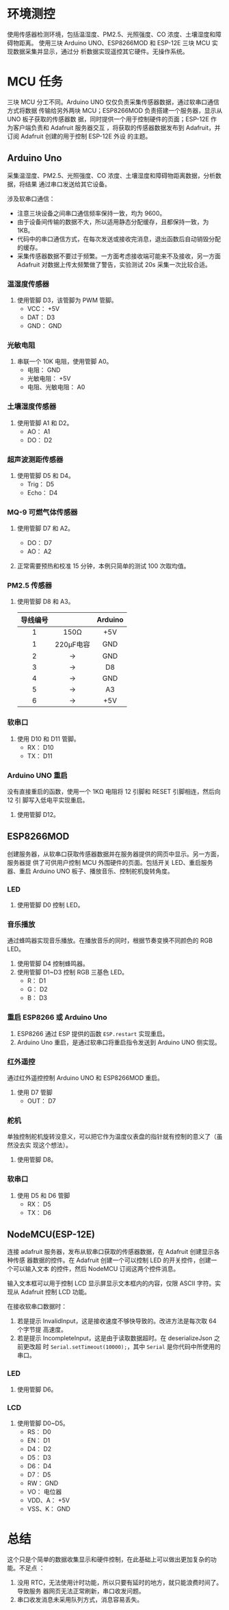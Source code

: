 # 环境测控

使用传感器检测环境，包括温湿度、PM2.5、光照强度、CO 浓度、土壤湿度和障碍物距离。
使用三块 Arduino UNO、ESP8266MOD 和 ESP-12E 三块 MCU 实现数据采集并显示，通过分
析数据实现遥控其它硬件。无操作系统。

# MCU 任务

三块 MCU 分工不同。Arduino UNO 仅仅负责采集传感器数据，通过软串口通信方式将数据
传输给另外两块 MCU；ESP8266MOD 负责搭建一个服务器，显示从 UNO 板子获取的传感器数
据，同时提供一个用于控制硬件的页面；ESP-12E 作为客户端负责和 Adafruit 服务器交互
，将获取的传感器数据发布到 Adafruit，并订阅 Adafruit 创建的用于控制 ESP-12E 外设
的主题。

## Arduino Uno

采集温湿度、PM2.5、光照强度、CO 浓度、土壤湿度和障碍物距离数据，分析数据，将结果
通过串口发送给其它设备。

涉及软串口通信：
- 注意三块设备之间串口通信频率保持一致，均为 9600。
- 由于设备间传输的数据不大，所以适用静态分配缓存，且都保持一致，为 1KB。
- 代码中的串口通信方式，在每次发送或接收完消息，退出函数后自动销毁分配的缓存。
- 采集传感器数据不要过于频繁。一方面考虑接收端可能来不及接收，另一方面 Adafruit
  对数据上传太频繁做了警告，实验测试 20s 采集一次比较合适。

### 温湿度传感器

1. 使用管脚 D3，该管脚为 PWM 管脚。
    - VCC： +5V
    - DAT： D3
    - GND： GND

### 光敏电阻

1. 串联一个 10K 电阻，使用管脚 A0。
    - 电阻： GND
    - 光敏电阻： +5V
    - 电阻、光敏电阻： A0

### 土壤湿度传感器

1. 使用管脚 A1 和 D2。
    - AO： A1
    - DO： D2

### 超声波测距传感器

1. 使用管脚 D5 和 D4。
    - Trig： D5
    - Echo： D4

### MQ-9 可燃气体传感器

1. 使用管脚 D7 和 A2。
    - DO： D7
    - AO： A2

2. 正常需要预热和校准 15 分钟，本例只简单的测试 100 次取均值。

### PM2.5 传感器

1. 使用管脚 D8 和 A3。

    | 导线编号 |            | Arduino |
    |   :-:    |    :-:     |   :-:   |
    |    1     |   150Ω    |   +5V   |
    |    1     | 220μF电容 |   GND   |
    |    2     |     ->     |   GND   |
    |    3     |     ->     |   D8    |
    |    4     |     ->     |   GND   |
    |    5     |     ->     |   A3    |
    |    6     |     ->     |   +5V   |

### 软串口

1. 使用 D10 和 D11 管脚。
    - RX： D10
    - TX： D11

### Arduino UNO 重启

没有直接重启的函数，使用一个 1KΩ 电阻将 12 引脚和 RESET 引脚相连，然后向 12 引
脚写入低电平实现重启。

1. 使用管脚 D12。


## ESP8266MOD

创建服务器，从软串口获取传感器数据并在服务器提供的网页中显示。另一方面，服务器提
供了可供用户控制 MCU 外围硬件的页面。包括开关 LED、重启服务器、重启 Arduino UNO
板子、播放音乐、控制舵机旋转角度。

### LED

1. 使用管脚 D0 控制 LED。

### 音乐播放

通过蜂鸣器实现音乐播放。在播放音乐的同时，根据节奏变换不同颜色的 RGB LED。

1. 使用管脚 D4 控制蜂鸣器。
2. 使用管脚 D1~D3 控制 RGB 三基色 LED。
    - R： D1
    - G： D2
    - B： D3

### 重启 ESP8266 或 Arduino Uno

1. ESP8266 通过 ESP 提供的函数 `ESP.restart` 实现重启。
2. Arduino Uno 重启，是通过软串口将重启指令发送到 Arduino UNO 侧实现。

### 红外遥控

通过红外遥控控制 Arduino UNO 和 ESP8266MOD 重启。

1. 使用 D7 管脚
    - OUT： D7

### 舵机

单独控制舵机旋转没意义，可以把它作为温度仪表盘的指针就有控制的意义了（虽然没去实
现这个想法）。

1. 使用管脚 D8。

### 软串口

1. 使用 D5 和 D6 管脚
    - RX： D5
    - TX： D6

## NodeMCU(ESP-12E)

连接 adafruit 服务器，发布从软串口获取的传感器数据，在 Adafruit 创建显示各种传感
器数据的控件。在 Adafruit 创建一个可以控制 LED 的开关控件，创建一个可以输入文本
的控件，然后 NodeMCU 订阅这两个控件消息。

输入文本框可以用于控制 LCD 显示屏显示文本框内的内容，仅限 ASCII 字符。实现从
Adafruit 控制 LCD 功能。

在接收软串口数据时：
1. 若是提示 InvalidInput，这是接收速度不够快导致的。改进方法是每次取 64 个字节提
   高速度。
2. 若是提示 IncompleteInput，这是由于读取数据超时。在 deserializeJson 之前更改超
   时 `Serial.setTimeout(10000);`，其中 `Serial` 是你代码中所使用的串口。

### LED

1. 使用管脚 D6。

### LCD

1. 使用管脚 D0~D5。
   - RS： D0
   - EN： D1
   - D4： D2
   - D5： D3
   - D6： D4
   - D7： D5
   - RW： GND
   - VO： 电位器
   - VDD、A： +5V
   - VSS、K： GND

# 总结

这个只是个简单的数据收集显示和硬件控制，在此基础上可以做出更加复杂的功能。不足点
：
1. 没用 RTC，无法使用计时功能，所以只要有延时的地方，就只能浪费时间了。导致服务
   器网页无法正常刷新，串口收发问题。
2. 串口收发消息未采用队列方式，消息容易丢失。

